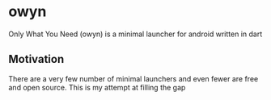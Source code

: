 # owyn
Only What You Need (owyn) is a minimal launcher for android written in dart

## Motivation
There are a very few number of minimal launchers and even fewer are free and open source.
This is my attempt at filling the gap

